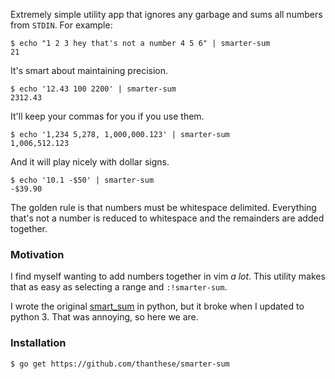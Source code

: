 Extremely simple utility app that ignores any garbage and sums all numbers from `STDIN`. For example:

    $ echo "1 2 3 hey that's not a number 4 5 6" | smarter-sum
    21

It's smart about maintaining precision.

    $ echo '12.43 100 2200' | smarter-sum
    2312.43

It'll keep your commas for you if you use them.

    $ echo '1,234 5,278, 1,000,000.123' | smarter-sum
    1,006,512.123

And it will play nicely with dollar signs.

    $ echo '10.1 -$50' | smarter-sum
    -$39.90

The golden rule is that numbers must be whitespace delimited. Everything that's not a number is reduced to whitespace and the remainders are added together.

### Motivation

I find myself wanting to add numbers together in vim *a lot*. This utility makes that as easy as selecting a range and `:!smarter-sum`.

I wrote the original [smart_sum](https://github.com/thanthese/smart_sum) in python, but it broke when I updated to python 3. That was annoying, so here we are.

### Installation

    $ go get https://github.com/thanthese/smarter-sum
